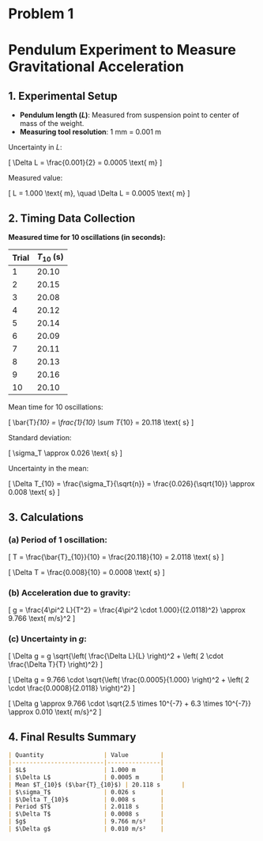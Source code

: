 # Problem 1
# Pendulum Experiment to Measure Gravitational Acceleration

## 1. Experimental Setup

- **Pendulum length ($L$)**: Measured from suspension point to center of mass of the weight.
- **Measuring tool resolution**: 1 mm = 0.001 m

Uncertainty in $L$:

\[
\Delta L = \frac{0.001}{2} = 0.0005 \text{ m}
\]

Measured value:

\[
L = 1.000 \text{ m}, \quad \Delta L = 0.0005 \text{ m}
\]

## 2. Timing Data Collection

**Measured time for 10 oscillations (in seconds):**

| Trial | $T_{10}$ (s) |
|-------|--------------|
| 1     | 20.10        |
| 2     | 20.15        |
| 3     | 20.08        |
| 4     | 20.12        |
| 5     | 20.14        |
| 6     | 20.09        |
| 7     | 20.11        |
| 8     | 20.13        |
| 9     | 20.16        |
| 10    | 20.10        |

Mean time for 10 oscillations:

\[
\bar{T}_{10} = \frac{1}{10} \sum T_{10} = 20.118 \text{ s}
\]

Standard deviation:

\[
\sigma_T \approx 0.026 \text{ s}
\]

Uncertainty in the mean:

\[
\Delta T_{10} = \frac{\sigma_T}{\sqrt{n}} = \frac{0.026}{\sqrt{10}} \approx 0.008 \text{ s}
\]

## 3. Calculations

### (a) Period of 1 oscillation:

\[
T = \frac{\bar{T}_{10}}{10} = \frac{20.118}{10} = 2.0118 \text{ s}
\]

\[
\Delta T = \frac{0.008}{10} = 0.0008 \text{ s}
\]

### (b) Acceleration due to gravity:

\[
g = \frac{4\pi^2 L}{T^2} = \frac{4\pi^2 \cdot 1.000}{(2.0118)^2} \approx 9.766 \text{ m/s}^2
\]

### (c) Uncertainty in $g$:

\[
\Delta g = g \sqrt{\left( \frac{\Delta L}{L} \right)^2 + \left( 2 \cdot \frac{\Delta T}{T} \right)^2}
\]

\[
\Delta g = 9.766 \cdot \sqrt{\left( \frac{0.0005}{1.000} \right)^2 + \left( 2 \cdot \frac{0.0008}{2.0118} \right)^2}
\]

\[
\Delta g \approx 9.766 \cdot \sqrt{2.5 \times 10^{-7} + 6.3 \times 10^{-7}} \approx 0.010 \text{ m/s}^2
\]

## 4. Final Results Summary

```markdown
| Quantity                 | Value         |
|--------------------------|---------------|
| $L$                      | 1.000 m       |
| $\Delta L$               | 0.0005 m      |
| Mean $T_{10}$ ($\bar{T}_{10}$) | 20.118 s      |
| $\sigma_T$               | 0.026 s       |
| $\Delta T_{10}$          | 0.008 s       |
| Period $T$               | 2.0118 s      |
| $\Delta T$               | 0.0008 s      |
| $g$                      | 9.766 m/s²    |
| $\Delta g$               | 0.010 m/s²    |
